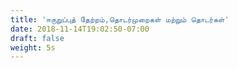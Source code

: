 ```yaml
---
title: 'ஈருறுப்புத் தேற்றம்,தொடர்முறைகள் மற்றும் தொடர்கள்'
date: 2018-11-14T19:02:50-07:00
draft: false
weight: 5s
---
```

